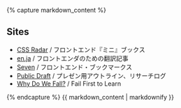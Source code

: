 {% capture markdown_content %}

## Sites

- [CSS Radar](http://css.studiomohawk.com) / フロントエンド『ミニ』ブックス
- [en.ja](http://enja.studiomohawk.com/) / フロントエンダのための翻訳記事
- [Seven](http://seven.studiomohawk.com/) / フロントエンド・ブックマークス
- [Public Draft](http://publicdraft.studiomohawk.com/) / プレゼン用アウトライン、リサーチログ
- [Why Do We Fall?](http://why.dowefall.com/) / Fail First to Learn

{% endcapture %}
{{ markdown_content | markdownify }}
